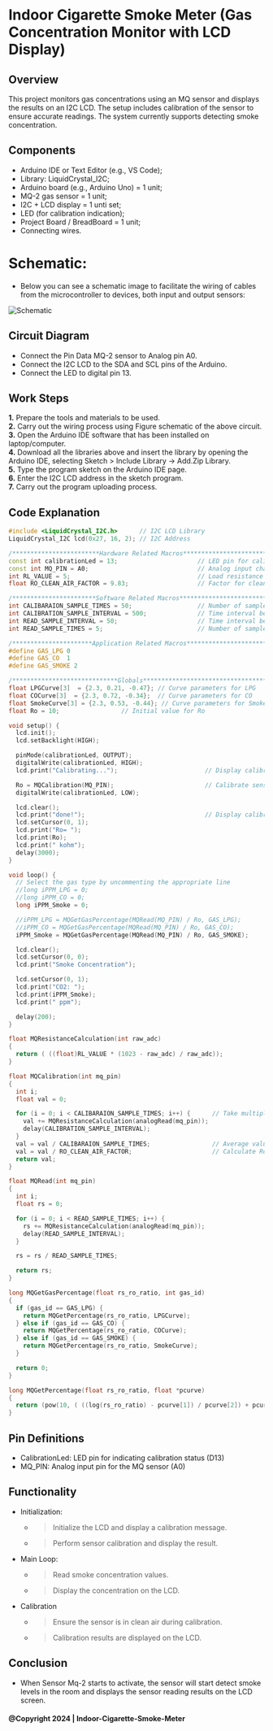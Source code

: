 # Indoor Cigarette Smoke Meter (Gas Concentration Monitor with LCD Display)

## Overview

This project monitors gas concentrations using an MQ sensor and displays the results on an I2C LCD. The setup includes calibration of the sensor to ensure accurate readings. The system currently supports detecting smoke concentration.

## Components

- Arduino IDE or Text Editor (e.g., VS Code);
- Library: LiquidCrystal_I2C;
- Arduino board (e.g., Arduino Uno) = 1 unit;
- MQ-2 gas sensor = 1 unit;
- I2C + LCD display = 1 unti set;
- LED (for calibration indication);
- Project Board / BreadBoard = 1 unit;
- Connecting wires.

# Schematic:

- Below you can see a schematic image to facilitate the wiring of cables from the microcontroller to devices, both input and output sensors:

![Schematic](img/skema.jpg)

## Circuit Diagram

- Connect the Pin Data MQ-2 sensor to Analog pin A0.
- Connect the I2C LCD to the SDA and SCL pins of the Arduino.
- Connect the LED to digital pin 13.

## Work Steps

**1.** Prepare the tools and materials to be used.<br/>
**2.** Carry out the wiring process using Figure schematic of the above circuit.<br/>
**3.** Open the Arduino IDE software that has been installed on laptop/computer.<br/>
**4.** Download all the libraries above and insert the library by opening the Arduino IDE, selecting Sketch > Include Library -> Add.Zip Library.<br/>
**5.** Type the program sketch on the Arduino IDE page.<br/>
**6.** Enter the I2C LCD address in the sketch program.<br/>
**7.** Carry out the program uploading process.<br/>

## Code Explanation

```cpp
#include <LiquidCrystal_I2C.h>      // I2C LCD Library
LiquidCrystal_I2C lcd(0x27, 16, 2); // I2C Address

/************************Hardware Related Macros************************************/
const int calibrationLed = 13;                      // LED pin for calibration indication
const int MQ_PIN = A0;                              // Analog input channel for MQ sensor
int RL_VALUE = 5;                                   // Load resistance in kilo ohms
float RO_CLEAN_AIR_FACTOR = 9.83;                   // Factor for clean air calibration

/***********************Software Related Macros************************************/
int CALIBARAION_SAMPLE_TIMES = 50;                  // Number of samples for calibration
int CALIBRATION_SAMPLE_INTERVAL = 500;              // Time interval between calibration samples (ms)
int READ_SAMPLE_INTERVAL = 50;                      // Time interval between samples during operation (ms)
int READ_SAMPLE_TIMES = 5;                          // Number of samples during operation

/**********************Application Related Macros**********************************/
#define GAS_LPG 0
#define GAS_CO  1
#define GAS_SMOKE 2

/*****************************Globals***********************************************/
float LPGCurve[3]  = {2.3, 0.21, -0.47}; // Curve parameters for LPG
float COCurve[3]  = {2.3, 0.72, -0.34};  // Curve parameters for CO
float SmokeCurve[3] = {2.3, 0.53, -0.44}; // Curve parameters for Smoke
float Ro = 10;                 // Initial value for Ro

void setup() {
  lcd.init();
  lcd.setBacklight(HIGH);

  pinMode(calibrationLed, OUTPUT);
  digitalWrite(calibrationLed, HIGH);
  lcd.print("Calibrating...");                        // Display calibration status

  Ro = MQCalibration(MQ_PIN);                         // Calibrate sensor
  digitalWrite(calibrationLed, LOW);

  lcd.clear();
  lcd.print("done!");                                 // Display calibration result
  lcd.setCursor(0, 1);
  lcd.print("Ro= ");
  lcd.print(Ro);
  lcd.print(" kohm");
  delay(3000);
}

void loop() {
  // Select the gas type by uncommenting the appropriate line
  //long iPPM_LPG = 0;
  //long iPPM_CO = 0;
  long iPPM_Smoke = 0;

  //iPPM_LPG = MQGetGasPercentage(MQRead(MQ_PIN) / Ro, GAS_LPG);
  //iPPM_CO = MQGetGasPercentage(MQRead(MQ_PIN) / Ro, GAS_CO);
  iPPM_Smoke = MQGetGasPercentage(MQRead(MQ_PIN) / Ro, GAS_SMOKE);

  lcd.clear();
  lcd.setCursor(0, 0);
  lcd.print("Smoke Concentration");

  lcd.setCursor(0, 1);
  lcd.print("CO2: ");
  lcd.print(iPPM_Smoke);
  lcd.print(" ppm");

  delay(200);
}

float MQResistanceCalculation(int raw_adc)
{
  return ( ((float)RL_VALUE * (1023 - raw_adc) / raw_adc));
}

float MQCalibration(int mq_pin)
{
  int i;
  float val = 0;

  for (i = 0; i < CALIBARAION_SAMPLE_TIMES; i++) {      // Take multiple samples
    val += MQResistanceCalculation(analogRead(mq_pin));
    delay(CALIBRATION_SAMPLE_INTERVAL);
  }
  val = val / CALIBARAION_SAMPLE_TIMES;                 // Average value
  val = val / RO_CLEAN_AIR_FACTOR;                      // Calculate Ro
  return val;
}

float MQRead(int mq_pin)
{
  int i;
  float rs = 0;

  for (i = 0; i < READ_SAMPLE_TIMES; i++) {
    rs += MQResistanceCalculation(analogRead(mq_pin));
    delay(READ_SAMPLE_INTERVAL);
  }

  rs = rs / READ_SAMPLE_TIMES;

  return rs;
}

long MQGetGasPercentage(float rs_ro_ratio, int gas_id)
{
  if (gas_id == GAS_LPG) {
    return MQGetPercentage(rs_ro_ratio, LPGCurve);
  } else if (gas_id == GAS_CO) {
    return MQGetPercentage(rs_ro_ratio, COCurve);
  } else if (gas_id == GAS_SMOKE) {
    return MQGetPercentage(rs_ro_ratio, SmokeCurve);
  }

  return 0;
}

long MQGetPercentage(float rs_ro_ratio, float *pcurve)
{
  return (pow(10, ( ((log(rs_ro_ratio) - pcurve[1]) / pcurve[2]) + pcurve[0])));
}

```

## Pin Definitions

- CalibrationLed: LED pin for indicating calibration status (D13)
- MQ_PIN: Analog input pin for the MQ sensor (A0)

## Functionality

- Initialization:

  - > Initialize the LCD and display a calibration message.
  - > Perform sensor calibration and display the result.

- Main Loop:

  - > Read smoke concentration values.
  - > Display the concentration on the LCD.

- Calibration
  - > Ensure the sensor is in clean air during calibration.
  - > Calibration results are displayed on the LCD.

## Conclusion

- When Sensor Mq-2 starts to activate, the sensor will start detect smoke levels in the room and displays the sensor reading results on the LCD screen.

#### @Copyright 2024 | Indoor-Cigarette-Smoke-Meter

